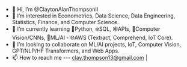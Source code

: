 - 👋 Hi, I’m @ClaytonAlanThompsonII
- 👀 I’m interested in Econometrics, Data Science, Data Engineering, Statistics, Finance, and Computer Science.
- 🌱 I’m currently learning 🐍Python, ❄️SQL, 🕸APIs, 🪩Computer Vision/CNNs, 🧪ML/AI - 🌐AWS (Textract, Comprehend, IoT Core). 
- 💞️ I’m looking to collaborate on ML/AI projects, IoT, Computer Vision, GPT/NLP/HF Transformers, and Web Apps.  
- 📫 How to reach me --- clay.thompson13@gmail.com |

<!---
ClaytonAllenThompsonII/ClaytonAllenThompsonII is a ✨ special ✨ repository because its `README.md` (this file) appears on your GitHub profile.
You can click the Preview link to take a look at your changes.
--->
